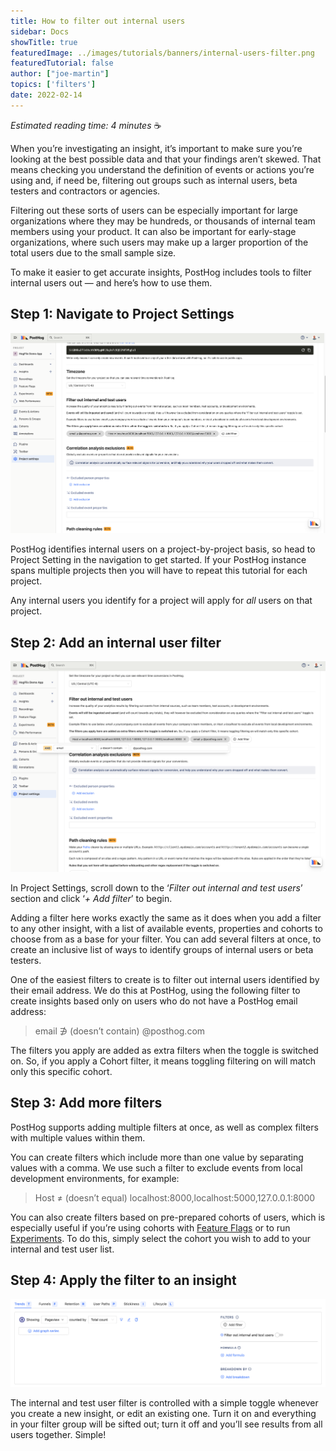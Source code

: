 ```yaml
---
title: How to filter out internal users
sidebar: Docs
showTitle: true
featuredImage: ../images/tutorials/banners/internal-users-filter.png
featuredTutorial: false
author: ["joe-martin"]
topics: ['filters']
date: 2022-02-14
---
```


_Estimated reading time: 4 minutes_ ☕

When you’re investigating an insight, it’s important to make sure you’re looking at the best possible data and that your findings aren’t skewed. That means checking you understand the definition of events or actions you’re using and, if need be, filtering out groups such as internal users, beta testers and contractors or agencies. 

Filtering out these sorts of users can be especially important for large organizations where they may be hundreds, or thousands of internal team members using your product. It can also be important for early-stage organizations, where such users may make up a larger proportion of the total users due to the small sample size. 

To make it easier to get accurate insights, PostHog includes tools to filter internal users out — and here’s how to use them. 

## Step 1: Navigate to Project Settings

![Filter Internal Users Step 1](../images/tutorials/internal-users/step1.png)

PostHog identifies internal users on a project-by-project basis, so head to Project Setting in the navigation to get started. If your PostHog instance spans multiple projects then you will have to repeat this tutorial for each project. 

Any internal users you identify for a project will apply for _all_ users on that project. 

## Step 2: Add an internal user filter

![Filter Internal Users Step 2](../images/tutorials/internal-users/step2.png)

In Project Settings, scroll down to the ‘_Filter out internal and test users_’ section and click ‘_+ Add filter_’ to begin. 

Adding a filter here works exactly the same as it does when you add a filter to any other insight, with a list of available events, properties and cohorts to choose from as a base for your filter. You can add several filters at once, to create an inclusive list of ways to identify groups of internal users or beta testers. 

One of the easiest filters to create is to filter out internal users identified by their email address. We do this at PostHog, using the following filter to create insights based only on users who do not have a PostHog email address:

> email ∌ (doesn’t contain) @posthog.com

The filters you apply are added as extra filters when the toggle is switched on. So, if you apply a Cohort filter, it means toggling filtering on will match only this specific cohort.

## Step 3: Add more filters

PostHog supports adding multiple filters at once, as well as complex filters with multiple values within them.

You can create filters which include more than one value by separating values with a comma. We use such a filter to exclude events from local development environments, for example:

> Host ≠ (doesn’t equal) localhost:8000,localhost:5000,127.0.0.1:8000

You can also create filters based on pre-prepared cohorts of users, which is especially useful if you’re using cohorts with [Feature Flags](/docs/user-guides/feature-flags) or to run [Experiments](/docs/user-guides/experimentation). To do this, simply select the cohort you wish to add to your internal and test user list. 

## Step 4: Apply the filter to an insight

![Filter Internal Users Step 3](../images/tutorials/internal-users/step3.png)

The internal and test user filter is controlled with a simple toggle whenever you create a new insight, or edit an existing one. Turn it on and everything in your filter group will be sifted out; turn it off and you’ll see results from all users together. Simple!
